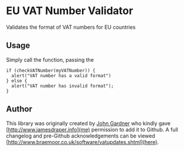 # EU VAT Number Validator

Validates the format of VAT numbers for EU countries


## Usage

Simply call the function, passing the

```
if (checkVATNumber(myVATNumber)) {
  alert("VAT number has a valid format")
} else { 
  alert("VAT number has invalid format");
}
```


## Author

This library was originally created by [John Gardner](http://www.braemoor.co.uk/software/) who kindly gave [http://www.jamesdraper.info](me) permission to add it to Github. A full changelog and pre-Github acknowledgements can be viewed [http://www.braemoor.co.uk/software/vatupdates.shtml](here).
